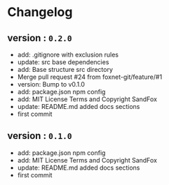 # Changelog

## version : `0.2.0`

 - add: .gitignore with exclusion rules
 - update: src base dependencies
 - add: Base structure src directory
 - Merge pull request #24 from foxnet-git/feature/#1
 - version: Bump to v0.1.0
 - add: package.json npm config
 - add: MIT License Terms and Copyright SandFox
 - update: README.md added docs sections
 - first commit


## version : `0.1.0`

 - add: package.json npm config
 - add: MIT License Terms and Copyright SandFox
 - update: README.md added docs sections
 - first commit
